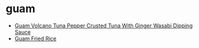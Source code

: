 # guam

 * [Guam Volcano Tuna Pepper Crusted Tuna With Ginger Wasabi Dipping Sauce](../index/g/guam-volcano-tuna-pepper-crusted-tuna-with-ginger-wasabi-dipping-sauce-359069.json)
 * [Guam Fried Rice](../index/g/guam-fried-rice.json)
